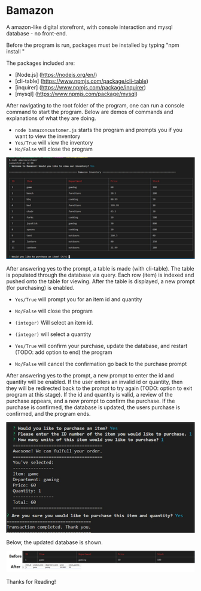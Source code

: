 # Bamazon
A amazon-like digital storefront, with console interaction and mysql database - no front-end.

Before the program is run, packages must be installed by typing "npm install <program>"
  
The packages included are:
* [Node.js] (https://nodejs.org/en/)
* [cli-table] (https://www.npmjs.com/package/cli-table)
* [inquirer] (https://www.npmjs.com/package/inquirer)
* [mysql] (https://www.npmjs.com/package/mysql)

After navigating to the root folder of the program, one can run a console command to start the program.
Below are demos of commands and explanations of what they are doing.

*  `node bamazoncustomer.js` starts the program and prompts you if you want to view the inventory
*  `Yes/True` will view the inventory
*  `No/False` will close the program

![inventory img](screenshots/1.jpg)
 
After answering yes to the prompt, a table is made (with cli-table). The table is populated through the database via query. Each row (item) is indexed and pushed onto the table for viewing. After the table is displayed, a new prompt (for purchasing) is enabled.
  
*  `Yes/True` will prompt you for an item id and quantity
*  `No/False` will close the program

*  `(integer)` Will select an item id.
*  `(integer)` will select a quantity

*  `Yes/True` will confirm your purchase, update the database, and restart (TODO: add option to end) the program
*  `No/False` will cancel the confirmation go back to the purchase prompt

After answering yes to the prompt, a new prompt to enter the id and quantity will be enabled. If the user enters an invalid id or quantity, then they will be redirected back to the prompt to try again (TODO: option to exit program at this stage). If the id and quantity is valid, a review of the purchase appears, and a new prompt to confirm the purchase. If the purchase is confirmed, the database is updated, the users purchase is confirmed, and the program ends.
  
  ![purchase img](screenshots/2.jpg)
  
  Below, the updated database is shown.
  
![database img](screenshots/3.jpg)
  
Thanks for Reading!
